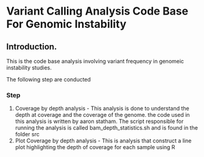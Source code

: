 # Variant Calling Analysis Code Base For Genomic Instability 


## Introduction.

This is the code base analysis involving variant frequency in genomeic instability studies. 

The following step are conducted 

### Step

1. Coverage by depth analysis - This analysis is done to understand the depth at coverage and the coverage of the genome.
   the code used in this analysis is written by aaron statham. The script responsible for running the analysis is called bam_depth_statistics.sh and is found in the folder src
2. Plot Coverage by depth analysis -  This is analysis that construct a line plot highlighting the depth of coverage for each sample using R

